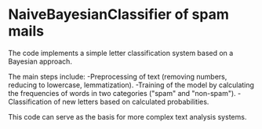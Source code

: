 # NaiveBayesianClassifier of spam mails

The code implements a simple letter classification system based on a Bayesian approach. 

The main steps include:
-Preprocessing of text (removing numbers, reducing to lowercase, lemmatization).
-Training of the model by calculating the frequencies of words in two categories ("spam" and "non-spam").
-Classification of new letters based on calculated probabilities.

This code can serve as the basis for more complex text analysis systems.
